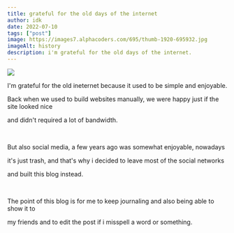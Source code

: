 ```yaml
---
title: grateful for the old days of the internet
author: idk
date: 2022-07-10
tags: ["post"]
image: https://images7.alphacoders.com/695/thumb-1920-695932.jpg
imageAlt: history
description: i'm grateful for the old days of the internet.
---
```

<img src="https://images7.alphacoders.com/695/thumb-1920-695932.jpg">
<p>I'm grateful for the old ineternet because it used to be simple and enjoyable.</p>
<p>Back when we used to build websites manually, we were happy just if the site looked nice</p>
<p>and didn't required a lot of bandwidth.</p>
<br>
<p>But also social media, a few years ago was somewhat enjoyable, nowadays</p>
<p>it's just trash, and that's why i decided to leave most of the social networks</p>
<p>and built this blog instead.</p>
<br>
<p>The point of this blog is for me to keep journaling and also being able to show it to</p>
<p>my friends and to edit the post if i misspell a word or something.</p>